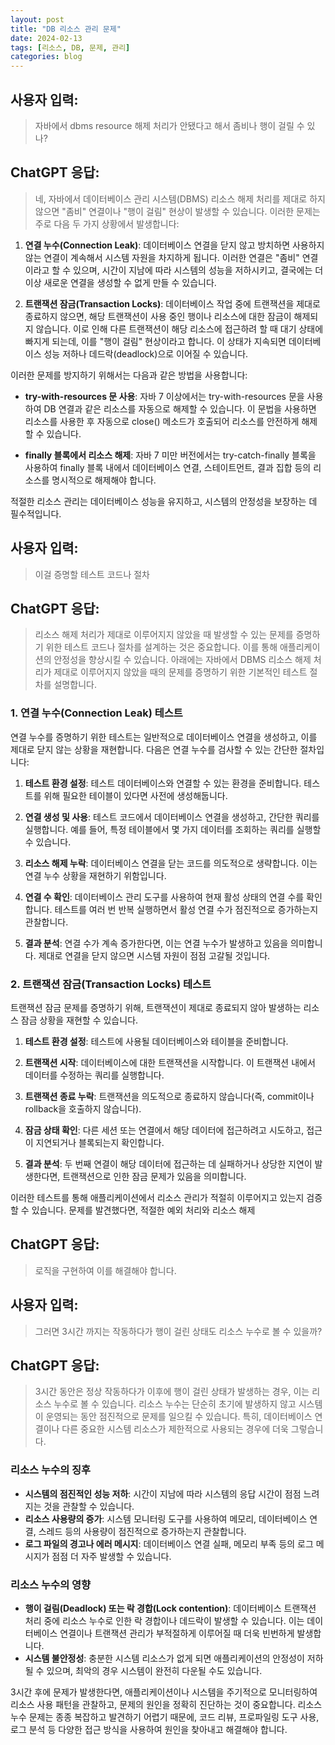 ```yaml
---
layout: post
title: "DB 리소스 관리 문제"
date: 2024-02-13
tags: [리소스, DB, 문제, 관리]
categories: blog
---
```


## 사용자 입력:
> 자바에서 dbms resource 해제 처리가 안됐다고 해서 좀비나 행이 걸릴 수 있나?

## ChatGPT 응답:
> 네, 자바에서 데이터베이스 관리 시스템(DBMS) 리소스 해제 처리를 제대로 하지 않으면 "좀비" 연결이나 "행이 걸림" 현상이 발생할 수 있습니다. 이러한 문제는 주로 다음 두 가지 상황에서 발생합니다:

1. **연결 누수(Connection Leak)**: 데이터베이스 연결을 닫지 않고 방치하면 사용하지 않는 연결이 계속해서 시스템 자원을 차지하게 됩니다. 이러한 연결은 "좀비" 연결이라고 할 수 있으며, 시간이 지남에 따라 시스템의 성능을 저하시키고, 결국에는 더 이상 새로운 연결을 생성할 수 없게 만들 수 있습니다.

2. **트랜잭션 잠금(Transaction Locks)**: 데이터베이스 작업 중에 트랜잭션을 제대로 종료하지 않으면, 해당 트랜잭션이 사용 중인 행이나 리소스에 대한 잠금이 해제되지 않습니다. 이로 인해 다른 트랜잭션이 해당 리소스에 접근하려 할 때 대기 상태에 빠지게 되는데, 이를 "행이 걸림" 현상이라고 합니다. 이 상태가 지속되면 데이터베이스 성능 저하나 데드락(deadlock)으로 이어질 수 있습니다.

이러한 문제를 방지하기 위해서는 다음과 같은 방법을 사용합니다:

- **try-with-resources 문 사용**: 자바 7 이상에서는 try-with-resources 문을 사용하여 DB 연결과 같은 리소스를 자동으로 해제할 수 있습니다. 이 문법을 사용하면 리소스를 사용한 후 자동으로 close() 메소드가 호출되어 리소스를 안전하게 해제할 수 있습니다.

- **finally 블록에서 리소스 해제**: 자바 7 미만 버전에서는 try-catch-finally 블록을 사용하여 finally 블록 내에서 데이터베이스 연결, 스테이트먼트, 결과 집합 등의 리소스를 명시적으로 해제해야 합니다.

적절한 리소스 관리는 데이터베이스 성능을 유지하고, 시스템의 안정성을 보장하는 데 필수적입니다.

## 사용자 입력:
> 이걸 증명할 테스트 코드나 절차

## ChatGPT 응답:
> 리소스 해제 처리가 제대로 이루어지지 않았을 때 발생할 수 있는 문제를 증명하기 위한 테스트 코드나 절차를 설계하는 것은 중요합니다. 이를 통해 애플리케이션의 안정성을 향상시킬 수 있습니다. 아래에는 자바에서 DBMS 리소스 해제 처리가 제대로 이루어지지 않았을 때의 문제를 증명하기 위한 기본적인 테스트 절차를 설명합니다.

### 1. 연결 누수(Connection Leak) 테스트

연결 누수를 증명하기 위한 테스트는 일반적으로 데이터베이스 연결을 생성하고, 이를 제대로 닫지 않는 상황을 재현합니다. 다음은 연결 누수를 검사할 수 있는 간단한 절차입니다:

1. **테스트 환경 설정**: 테스트 데이터베이스와 연결할 수 있는 환경을 준비합니다. 테스트를 위해 필요한 테이블이 있다면 사전에 생성해둡니다.

2. **연결 생성 및 사용**: 테스트 코드에서 데이터베이스 연결을 생성하고, 간단한 쿼리를 실행합니다. 예를 들어, 특정 테이블에서 몇 가지 데이터를 조회하는 쿼리를 실행할 수 있습니다.

3. **리소스 해제 누락**: 데이터베이스 연결을 닫는 코드를 의도적으로 생략합니다. 이는 연결 누수 상황을 재현하기 위함입니다.

4. **연결 수 확인**: 데이터베이스 관리 도구를 사용하여 현재 활성 상태의 연결 수를 확인합니다. 테스트를 여러 번 반복 실행하면서 활성 연결 수가 점진적으로 증가하는지 관찰합니다.

5. **결과 분석**: 연결 수가 계속 증가한다면, 이는 연결 누수가 발생하고 있음을 의미합니다. 제대로 연결을 닫지 않으면 시스템 자원이 점점 고갈될 것입니다.

### 2. 트랜잭션 잠금(Transaction Locks) 테스트

트랜잭션 잠금 문제를 증명하기 위해, 트랜잭션이 제대로 종료되지 않아 발생하는 리소스 잠금 상황을 재현할 수 있습니다.

1. **테스트 환경 설정**: 테스트에 사용될 데이터베이스와 테이블을 준비합니다.

2. **트랜잭션 시작**: 데이터베이스에 대한 트랜잭션을 시작합니다. 이 트랜잭션 내에서 데이터를 수정하는 쿼리를 실행합니다.

3. **트랜잭션 종료 누락**: 트랜잭션을 의도적으로 종료하지 않습니다(즉, commit이나 rollback을 호출하지 않습니다).

4. **잠금 상태 확인**: 다른 세션 또는 연결에서 해당 데이터에 접근하려고 시도하고, 접근이 지연되거나 블록되는지 확인합니다.

5. **결과 분석**: 두 번째 연결이 해당 데이터에 접근하는 데 실패하거나 상당한 지연이 발생한다면, 트랜잭션으로 인한 잠금 문제가 있음을 의미합니다.

이러한 테스트를 통해 애플리케이션에서 리소스 관리가 적절히 이루어지고 있는지 검증할 수 있습니다. 문제를 발견했다면, 적절한 예외 처리와 리소스 해제

## ChatGPT 응답:
>  로직을 구현하여 이를 해결해야 합니다.

## 사용자 입력:
> 그러면 3시간 까지는 작동하다가 행이 걸린 상태도 리소스 누수로 볼 수 있을까?

## ChatGPT 응답:
> 3시간 동안은 정상 작동하다가 이후에 행이 걸린 상태가 발생하는 경우, 이는 리소스 누수로 볼 수 있습니다. 리소스 누수는 단순히 초기에 발생하지 않고 시스템이 운영되는 동안 점진적으로 문제를 일으킬 수 있습니다. 특히, 데이터베이스 연결이나 다른 중요한 시스템 리소스가 제한적으로 사용되는 경우에 더욱 그렇습니다.

### 리소스 누수의 징후
- **시스템의 점진적인 성능 저하**: 시간이 지남에 따라 시스템의 응답 시간이 점점 느려지는 것을 관찰할 수 있습니다.
- **리소스 사용량의 증가**: 시스템 모니터링 도구를 사용하여 메모리, 데이터베이스 연결, 스레드 등의 사용량이 점진적으로 증가하는지 관찰합니다.
- **로그 파일의 경고나 에러 메시지**: 데이터베이스 연결 실패, 메모리 부족 등의 로그 메시지가 점점 더 자주 발생할 수 있습니다.

### 리소스 누수의 영향
- **행이 걸림(Deadlock) 또는 락 경합(Lock contention)**: 데이터베이스 트랜잭션 처리 중에 리소스 누수로 인한 락 경합이나 데드락이 발생할 수 있습니다. 이는 데이터베이스 연결이나 트랜잭션 관리가 부적절하게 이루어질 때 더욱 빈번하게 발생합니다.
- **시스템 불안정성**: 충분한 시스템 리소스가 없게 되면 애플리케이션의 안정성이 저하될 수 있으며, 최악의 경우 시스템이 완전히 다운될 수도 있습니다.

3시간 후에 문제가 발생한다면, 애플리케이션이나 시스템을 주기적으로 모니터링하여 리소스 사용 패턴을 관찰하고, 문제의 원인을 정확히 진단하는 것이 중요합니다. 리소스 누수 문제는 종종 복잡하고 발견하기 어렵기 때문에, 코드 리뷰, 프로파일링 도구 사용, 로그 분석 등 다양한 접근 방식을 사용하여 원인을 찾아내고 해결해야 합니다.

